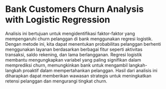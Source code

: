 # Bank Customers Churn Analysis with Logistic Regression

Analisis ini bertujuan untuk mengidentifikasi faktor-faktor yang 
mempengaruhi churn pelanggan di bank menggunakan regresi logistik. Dengan 
metode ini, kita dapat menentukan probabilitas pelanggan berhenti 
menggunakan layanan berdasarkan berbagai fitur seperti aktivitas 
transaksi, saldo rekening, dan lama berlangganan. Regresi logistik 
membantu mengungkapkan variabel yang paling signifikan dalam memprediksi 
churn, memungkinkan bank untuk mengambil langkah-langkah proaktif dalam 
mempertahankan pelanggan. Hasil dari analisis ini diharapkan dapat 
memberikan wawasan strategis untuk meningkatkan retensi pelanggan dan 
mengurangi tingkat churn.
